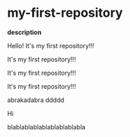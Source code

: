 # my-first-repository

**description**

Hello!
It's my first repository!!!

It's my first repository!!!

It's my first repository!!!

It's my first repository!!!

abrakadabra ddddd

Hi

blablablablablablablablabla